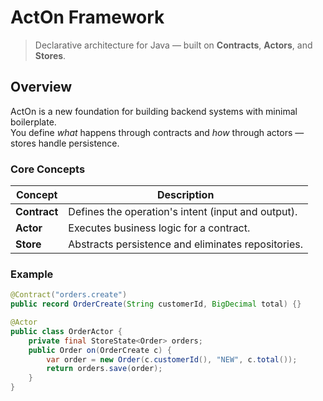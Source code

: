 # ActOn Framework

> Declarative architecture for Java — built on **Contracts**, **Actors**, and **Stores**.

## Overview

ActOn is a new foundation for building backend systems with minimal boilerplate.  
You define *what* happens through contracts and *how* through actors — stores handle persistence.

### Core Concepts

| Concept | Description |
|----------|--------------|
| **Contract** | Defines the operation's intent (input and output). |
| **Actor** | Executes business logic for a contract. |
| **Store** | Abstracts persistence and eliminates repositories. |

### Example

```java
@Contract("orders.create")
public record OrderCreate(String customerId, BigDecimal total) {}

@Actor
public class OrderActor {
    private final StoreState<Order> orders;
    public Order on(OrderCreate c) {
        var order = new Order(c.customerId(), "NEW", c.total());
        return orders.save(order);
    }
}
